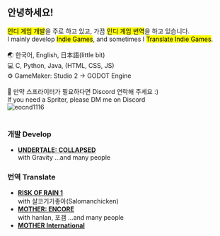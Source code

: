 ## 안녕하세요!
<mark>인디 게임 개발</mark>을 주로 하고 있고, 가끔 <mark>인디 게임 번역</mark>을 하고 있습니다.<br>
I mainly develop <mark>Indie Games</mark>, and sometimes I <mark>Translate Indie Games</mark>.
<br>
<br>
🌏 한국어, English, 日本語(little bit)<br>
💻 C, Python, Java, (HTML, CSS, JS)<br>
⚙️ GameMaker: Studio 2 → GODOT Engine<br>
<br>
📑 만약 스프라이터가 필요하다면 Discord 연락해 주세요 :)<br>
    If you need a Spriter, please DM me on Discord
<br>
![eocnd1116](https://count.getloli.com/@eocnd1116?name=eocnd1116&theme=capoo-2&padding=7&offset=0&align=top&scale=1&pixelated=1&darkmode=auto)<br>
<br>
### 개발 Develop
  - [**UNDERTALE: COLLAPSED**](https://gamejolt.com/games/UTCP/667837)<br>
    with Gravity  ...and many people
### 번역 Translate
  - [**RISK OF RAIN 1**](https://steamcommunity.com/sharedfiles/filedetails/?id=2826112260)<br>
    with 살코기가좋아(Salomanchicken)
  - [**MOTHER: ENCORE**](https://motherencore.com/)<br>
    with hanlan, 포갬  ...and many people
  - [**MOTHER International**](https://www.mother4ever.net/motherinternational/)<br>

